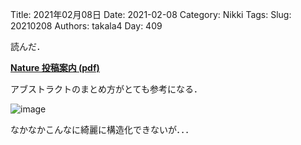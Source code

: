 ﻿Title: 2021年02月08日
Date: 2021-02-08
Category: Nikki
Tags: 
Slug: 20210208
Authors: takala4
Day: 409



読んだ．


**[Nature 投稿案内 (pdf)](https://www.natureasia.com/pdf/ja-jp/nature/authors/gta-2017.pdf)**



アブストラクトのまとめ方がとても参考になる．



![image](https://i.imgur.com/V9rcfRM.jpg)




なかなかこんなに綺麗に構造化できないが．．．